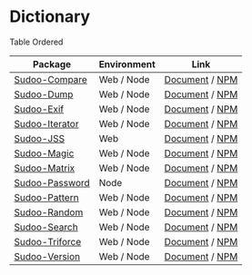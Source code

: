 # Dictionary

Table Ordered

| Package                                                  | Environment | Link                                                                             |
| -------------------------------------------------------- | ----------- | -------------------------------------------------------------------------------- |
| [Sudoo-Compare](//github.com/SudoDotDog/Sudoo-Compare)   | Web / Node  | [Document](//compare.sudo.dog) / [NPM](//www.npmjs.com/package/@sudoo/compare)   |
| [Sudoo-Dump](//github.com/SudoDotDog/Sudoo-Dump)         | Web / Node  | [Document](//dump.sudo.dog) / [NPM](//www.npmjs.com/package/@sudoo/dump)         |
| [Sudoo-Exif](//github.com/SudoDotDog/Sudoo-Exif)         | Web / Node  | [Document](//exif.sudo.dog) / [NPM](//www.npmjs.com/package/@sudoo/exif)         |
| [Sudoo-Iterator](//github.com/SudoDotDog/Sudoo-Iterator) | Web / Node  | [Document](//iterator.sudo.dog) / [NPM](//www.npmjs.com/package/@sudoo/iterator) |
| [Sudoo-JSS](//github.com/SudoDotDog/Sudoo-JSS)           | Web         | [Document](//jss.sudo.dog) / [NPM](//www.npmjs.com/package/@sudoo/jss)           |
| [Sudoo-Magic](//github.com/SudoDotDog/Sudoo-Magic)       | Web / Node  | [Document](//magic.sudo.dog) / [NPM](//www.npmjs.com/package/@sudoo/magic)       |
| [Sudoo-Matrix](//github.com/SudoDotDog/Sudoo-Matrix)     | Web / Node  | [Document](//matrix.sudo.dog) / [NPM](//www.npmjs.com/package/@sudoo/matrix)     |
| [Sudoo-Password](//github.com/SudoDotDog/Sudoo-Password) | Node        | [Document](//password.sudo.dog) / [NPM](//www.npmjs.com/package/@sudoo/password) |
| [Sudoo-Pattern](//github.com/SudoDotDog/Sudoo-Pattern)   | Web / Node  | [Document](//pattern.sudo.dog) / [NPM](//www.npmjs.com/package/@sudoo/pattern)   |
| [Sudoo-Random](//github.com/SudoDotDog/Sudoo-Random)     | Web / Node  | [Document](//random.sudo.dog) / [NPM](//www.npmjs.com/package/@sudoo/random)     |
| [Sudoo-Search](//github.com/SudoDotDog/Sudoo-Search)     | Web / Node  | [Document](//search.sudo.dog) / [NPM](//www.npmjs.com/package/@sudoo/search)     |
| [Sudoo-Triforce](//github.com/SudoDotDog/Sudoo-Triforce) | Web / Node  | [Document](//triforce.sudo.dog) / [NPM](//www.npmjs.com/package/@sudoo/triforce) |
| [Sudoo-Version](//github.com/SudoDotDog/Sudoo-Version)   | Web / Node  | [Document](//version.sudo.dog) / [NPM](//www.npmjs.com/package/@sudoo/version)   |
